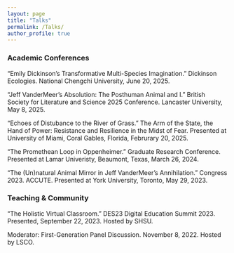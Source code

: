 ```yaml
---
layout: page
title: "Talks"
permalink: /Talks/
author_profile: true
---
```


### Academic Conferences

“Emily Dickinson’s Transformative Multi-Species Imagination.” Dickinson Ecologies. National Chengchi University, June 20, 2025. 

“Jeff VanderMeer’s Absolution: The Posthuman Animal and I.” British Society for Literature and Science 2025 Conference. Lancaster University, May 8, 2025.

“Echoes of Distubance to the River of Grass.” The Arm of the State, the Hand of Power: Resistance and Resilience in the Midst of Fear. Presented at University of Miami, Coral Gables, Florida, Februrary 20, 2025.
 
“The Promethean Loop in Oppenheimer.” Graduate Research Conference. Presented at Lamar Univeristy, Beaumont, Texas, March 26, 2024. 

“The (Un)natural Animal Mirror in Jeff VanderMeer’s Annihilation.” Congress 2023. ACCUTE. Presented at York University, Toronto, May 29, 2023.

### Teaching & Community

“The Holistic Virtual Classroom.” DES23 Digital Education Summit 2023. Presented, September 22, 2023. Hosted by SHSU.

Moderator: First-Generation Panel Discussion. November 8, 2022. Hosted by LSCO.


